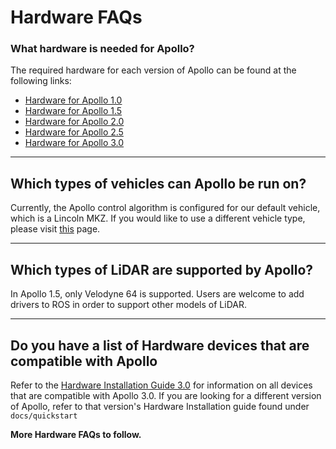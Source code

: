 # Hardware FAQs

### What hardware is needed for Apollo?
The required hardware for each version of Apollo can be found at the following links:
* [Hardware for Apollo 1.0](https://github.com/ApolloAuto/apollo/blob/master/docs/quickstart/apollo_1_0_hardware_system_installation_guide.md)
* [Hardware for Apollo 1.5](https://github.com/ApolloAuto/apollo/blob/master/docs/quickstart/apollo_1_5_hardware_system_installation_guide.md)
* [Hardware for Apollo 2.0](https://github.com/ApolloAuto/apollo/blob/master/docs/quickstart/apollo_2_0_hardware_system_installation_guide_v1.md)
* [Hardware for Apollo 2.5](https://github.com/ApolloAuto/apollo/blob/master/docs/quickstart/apollo_2_5_hardware_system_installation_guide_v1.md)
* [Hardware for Apollo 3.0](https://github.com/ApolloAuto/apollo/blob/master/docs/quickstart/apollo_3_0_hardware_system_installation_guide.md)

---
## Which types of vehicles can Apollo be run on?
Currently, the Apollo control algorithm is configured for our default vehicle, which is a Lincoln MKZ. If you would like to use a different vehicle type, please visit [this](https://github.com/ApolloAuto/apollo/blob/master/docs/howto/how_to_add_a_new_vehicle.md) page.

---
## Which types of LiDAR are supported by Apollo?
In Apollo 1.5, only Velodyne 64 is supported. Users are welcome to add drivers to ROS in order to support other models of LiDAR.

---
## Do you have a list of Hardware devices that are compatible with Apollo

Refer to the [Hardware Installation Guide 3.0](https://github.com/ApolloAuto/apollo/blob/master/docs/quickstart/apollo_3_0_hardware_system_installation_guide.md) for information on all devices that are compatible with Apollo 3.0.
If you are looking for a different version of Apollo, refer to that version's Hardware Installation guide found under `docs/quickstart`


**More Hardware FAQs to follow.**
